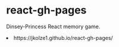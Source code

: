 # react-gh-pages

Dinsey-Princess React memory game.

<li> https://jkolze1.github.io/react-gh-pages/ </li>
